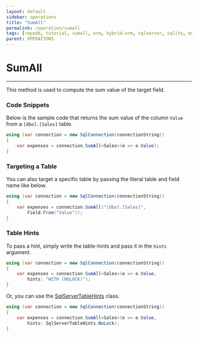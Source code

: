 ```yaml
---
layout: default
sidebar: operations
title: "SumAll"
permalink: /operation/sumall
tags: [repodb, tutorial, sumall, orm, hybrid-orm, sqlserver, sqlite, mysql, postgresql]
parent: OPERATIONS
---
```


# SumAll

---

This method is used to compute the sum value of the target field.

### Code Snippets

Below is the sample code that returns the sum value of the column `Value` from a `[dbo].[Sales]` table.

```csharp
using (var connection = new SqlConnection(connectionString))
{
    var expenses = connection.SumAll<Sales>(e => e.Value);
}
```

### Targeting a Table

You can also target a specific table by passing the literal table and field name like below.

```csharp
using (var connection = new SqlConnection(connectionString))
{
    var expenses = connection.SumAll("[dbo].[Sales]",
        Field.From("Value"));
}
```

### Table Hints

To pass a hint, simply write the table-hints and pass it in the `hints` argument.

```csharp
using (var connection = new SqlConnection(connectionString))
{
    var expenses = connection.SumAll<Sales>(e => e.Value,
        hints: "WITH (NOLOCK)");
}
```

Or, you can use the [SqlServerTableHints](/class/sqlservertablehints) class.

```csharp
using (var connection = new SqlConnection(connectionString))
{
    var expenses = connection.SumAll<Sales>(e => e.Value,
        hints: SqlServerTableHints.NoLock);
}
```
